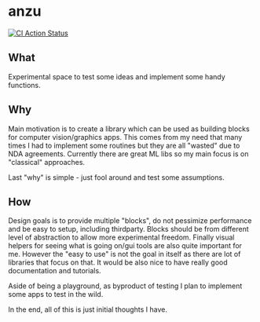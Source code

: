 # anzu
[![CI Action Status](https://github.com/rAum/anzu/workflows/anzu%20CI/badge.svg)](https://github.com/rAum/anzu/actions)


## What 
Experimental space to test some ideas and implement some handy functions.

## Why
Main motivation is to create a library which can be used as building blocks for computer vision/graphics apps. This comes from my need that many times I had to implement some routines but they are all "wasted" due to NDA agreements.
Currently there are great ML libs so my main focus is on "classical" approaches.

Last "why" is simple - just fool around and test some assumptions.

## How
Design goals is to provide multiple "blocks", do not pessimize performance and be easy to setup, including thirdparty.
Blocks should be from different level of abstraction to allow more experimental freedom.
Finally visual helpers for seeing what is going on/gui tools are also quite important for me.
However the "easy to use" is not the goal in itself as there are lot of libraries that focus on that.
It would be also nice to have really good documentation and tutorials.

Aside of being a playground, as byproduct of testing I plan to implement some apps to test in the wild.

In the end, all of this is just initial thoughts I have.
